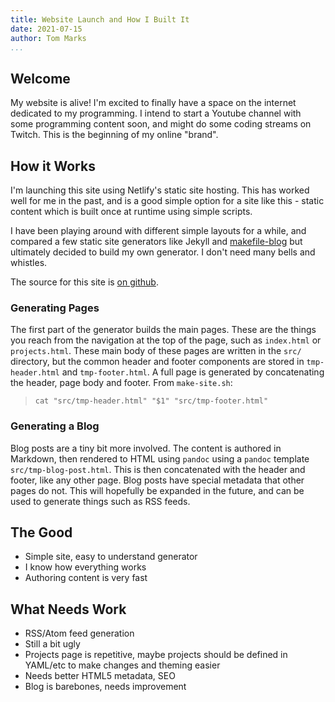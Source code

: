 ```yaml
---
title: Website Launch and How I Built It
date: 2021-07-15
author: Tom Marks
...
```


## Welcome

My website is alive! I'm excited to finally have a space on the internet
dedicated to my programming. I intend to start a Youtube channel with some 
programming content soon, and might do some coding streams on 
Twitch. This is the beginning of my online "brand".

## How it Works

I'm launching this site using Netlify's static site hosting. This has worked
well for me in the past, and is a good simple option for a site like this -
static content which is built once at runtime using simple scripts.

I have been playing around with different simple layouts for a while, and 
compared a few static site generators like Jekyll and [makefile-blog](https://github.com/ozy/makefile-blog)
but ultimately decided to build my own generator. I don't need many bells
and whistles.

The source for this site is [on github](https://github.com/phy1um/coding.tommarks.xyz).

### Generating Pages

The first part of the generator builds the main pages. These are the
things you reach from the navigation at the top of the page, such as
`index.html` or `projects.html`. These main body of these pages are written in
the `src/` directory, but the common header and footer components are stored
in `tmp-header.html` and `tmp-footer.html`. A full page is generated by
concatenating the header, page body and footer. From `make-site.sh`:

> `cat "src/tmp-header.html" "$1" "src/tmp-footer.html"`

### Generating a Blog

Blog posts are a tiny bit more involved. The content is authored in Markdown,
then rendered to HTML using `pandoc` using a `pandoc` template `src/tmp-blog-post.html`.
This is then concatenated with the header and footer, like any other page.
Blog posts have special metadata that other pages do not. This will
hopefully be expanded in the future, and can be used to generate things
such as RSS feeds.

## The Good
* Simple site, easy to understand generator
* I know how everything works
* Authoring content is very fast

## What Needs Work
* RSS/Atom feed generation
* Still a bit ugly
* Projects page is repetitive, maybe projects should be
defined in YAML/etc to make changes and theming easier
* Needs better HTML5 metadata, SEO
* Blog is barebones, needs improvement